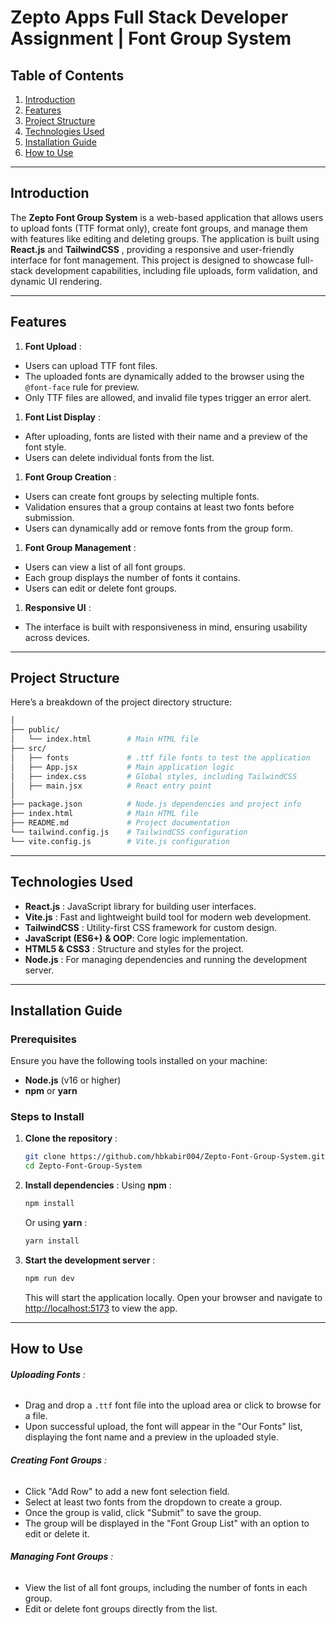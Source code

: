 # Zepto Apps Full Stack Developer Assignment | **Font Group System**

## Table of Contents

1. [Introduction](#introduction)
2. [Features](#features)
3. [Project Structure](#project-structure)
4. [Technologies Used](#technologies-used)
5. [Installation Guide](#installation-guide)
6. [How to Use](#how-to-use)

---

## Introduction

The **Zepto Font Group System** is a web-based application that allows users to upload fonts (TTF format only), create font groups, and manage them with features like editing and deleting groups. The application is built using **React.js** and  **TailwindCSS** , providing a responsive and user-friendly interface for font management. This project is designed to showcase full-stack development capabilities, including file uploads, form validation, and dynamic UI rendering.

---

## Features

1. **Font Upload** :

* Users can upload TTF font files.
* The uploaded fonts are dynamically added to the browser using the `@font-face` rule for preview.
* Only TTF files are allowed, and invalid file types trigger an error alert.

1. **Font List Display** :

* After uploading, fonts are listed with their name and a preview of the font style.
* Users can delete individual fonts from the list.

1. **Font Group Creation** :

* Users can create font groups by selecting multiple fonts.
* Validation ensures that a group contains at least two fonts before submission.
* Users can dynamically add or remove fonts from the group form.

1. **Font Group Management** :

* Users can view a list of all font groups.
* Each group displays the number of fonts it contains.
* Users can edit or delete font groups.

1. **Responsive UI** :

* The interface is built with responsiveness in mind, ensuring usability across devices.

---

## Project Structure

Here’s a breakdown of the project directory structure:

```sh
│
├── public/
│   └── index.html        # Main HTML file
├── src/
│   ├── fonts             # .ttf file fonts to test the application
│   ├── App.jsx           # Main application logic
│   ├── index.css         # Global styles, including TailwindCSS
│   ├── main.jsx          # React entry point
│   
├── package.json          # Node.js dependencies and project info
├── index.html        	  # Main HTML file
├── README.md             # Project documentation
└── tailwind.config.js    # TailwindCSS configuration
└── vite.config.js    	  # Vite.js configuration
```

---

## Technologies Used

* **React.js** : JavaScript library for building user interfaces.
* **Vite.js** : Fast and lightweight build tool for modern web development.
* **TailwindCSS** : Utility-first CSS framework for custom design.
* **JavaScript (ES6+)** **& OOP**: Core logic implementation.
* **HTML5 & CSS3** : Structure and styles for the project.
* **Node.js** : For managing dependencies and running the development server.

---

## Installation Guide

### Prerequisites

Ensure you have the following tools installed on your machine:

* **Node.js** (v16 or higher)
* **npm** or **yarn**

### Steps to Install

1. **Clone the repository** :

   ```sh
   git clone https://github.com/hbkabir004/Zepto-Font-Group-System.git
   cd Zepto-Font-Group-System
   ```
2. **Install dependencies** :
   Using  **npm** :

   ```sh
   npm install
   ```

   Or using  **yarn** :

   ```sh
   yarn install
   ```
3. **Start the development server** :

   ```sh
   npm run dev
   ```

   This will start the application locally. Open your browser and navigate to [http://localhost:5173](http://localhost:5173/) to view the app.

---

## How to Use

###### **Uploading Fonts** :

* Drag and drop a `.ttf` font file into the upload area or click to browse for a file.
* Upon successful upload, the font will appear in the "Our Fonts" list, displaying the font name and a preview in the uploaded style.

###### **Creating Font Groups** :

* Click "Add Row" to add a new font selection field.
* Select at least two fonts from the dropdown to create a group.
* Once the group is valid, click "Submit" to save the group.
* The group will be displayed in the "Font Group List" with an option to edit or delete it.

###### **Managing Font Groups** :

* View the list of all font groups, including the number of fonts in each group.
* Edit or delete font groups directly from the list.
